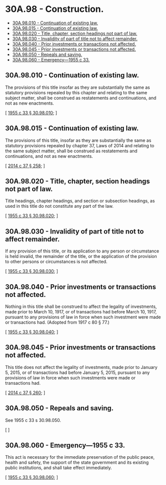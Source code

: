 # 30A.98 - Construction.
* [30A.98.010 - Continuation of existing law.](#30a98010---continuation-of-existing-law)
* [30A.98.015 - Continuation of existing law.](#30a98015---continuation-of-existing-law)
* [30A.98.020 - Title, chapter, section headings not part of law.](#30a98020---title-chapter-section-headings-not-part-of-law)
* [30A.98.030 - Invalidity of part of title not to affect remainder.](#30a98030---invalidity-of-part-of-title-not-to-affect-remainder)
* [30A.98.040 - Prior investments or transactions not affected.](#30a98040---prior-investments-or-transactions-not-affected)
* [30A.98.045 - Prior investments or transactions not affected.](#30a98045---prior-investments-or-transactions-not-affected)
* [30A.98.050 - Repeals and saving.](#30a98050---repeals-and-saving)
* [30A.98.060 - Emergency—1955 c 33.](#30a98060---emergency1955-c-33)
## 30A.98.010 - Continuation of existing law.
The provisions of this title insofar as they are substantially the same as statutory provisions repealed by this chapter and relating to the same subject matter, shall be construed as restatements and continuations, and not as new enactments.

\[ [1955 c 33 § 30.98.010](https://leg.wa.gov/CodeReviser/documents/sessionlaw/1955c33.pdf?cite=1955%20c%2033%20§%2030.98.010); \]

## 30A.98.015 - Continuation of existing law.
The provisions of this title, insofar as they are substantially the same as statutory provisions repealed by chapter 37, Laws of 2014 and relating to the same subject matter, shall be construed as restatements and continuations, and not as new enactments.

\[ [2014 c 37 § 258](http://lawfilesext.leg.wa.gov/biennium/2013-14/Pdf/Bills/Session%20Laws/Senate/6135.SL.pdf?cite=2014%20c%2037%20§%20258); \]

## 30A.98.020 - Title, chapter, section headings not part of law.
Title headings, chapter headings, and section or subsection headings, as used in this title do not constitute any part of the law.

\[ [1955 c 33 § 30.98.020](https://leg.wa.gov/CodeReviser/documents/sessionlaw/1955c33.pdf?cite=1955%20c%2033%20§%2030.98.020); \]

## 30A.98.030 - Invalidity of part of title not to affect remainder.
If any provision of this title, or its application to any person or circumstance is held invalid, the remainder of the title, or the application of the provision to other persons or circumstances is not affected.

\[ [1955 c 33 § 30.98.030](https://leg.wa.gov/CodeReviser/documents/sessionlaw/1955c33.pdf?cite=1955%20c%2033%20§%2030.98.030); \]

## 30A.98.040 - Prior investments or transactions not affected.
Nothing in this title shall be construed to affect the legality of investments, made prior to March 10, 1917, or of transactions had before March 10, 1917, pursuant to any provisions of law in force when such investment were made or transactions had. (Adopted from 1917 c 80 § 77.)

\[ [1955 c 33 § 30.98.040](https://leg.wa.gov/CodeReviser/documents/sessionlaw/1955c33.pdf?cite=1955%20c%2033%20§%2030.98.040); \]

## 30A.98.045 - Prior investments or transactions not affected.
This title does not affect the legality of investments, made prior to January 5, 2015, or of transactions had before January 5, 2015, pursuant to any provisions of law in force when such investments were made or transactions had.

\[ [2014 c 37 § 260](http://lawfilesext.leg.wa.gov/biennium/2013-14/Pdf/Bills/Session%20Laws/Senate/6135.SL.pdf?cite=2014%20c%2037%20§%20260); \]

## 30A.98.050 - Repeals and saving.
See 1955 c 33 s 30.98.050.

\[ \]

## 30A.98.060 - Emergency—1955 c 33.
This act is necessary for the immediate preservation of the public peace, health and safety, the support of the state government and its existing public institutions, and shall take effect immediately.

\[ [1955 c 33 § 30.98.060](https://leg.wa.gov/CodeReviser/documents/sessionlaw/1955c33.pdf?cite=1955%20c%2033%20§%2030.98.060); \]

